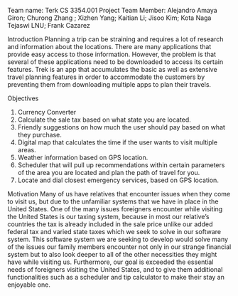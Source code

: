 Team name: Terk
CS 3354.001 Project
Team Member: Alejandro Amaya Giron; Churong Zhang ; Xizhen Yang; Kaitian Li; Jisoo Kim; Kota Naga Tejaswi LNU; Frank Cazarez

Introduction
Planning a trip can be straining and requires a lot of research and information about the locations. 
There are many applications that provide easy access to those information. 
However, the problem is that several of these applications need to be downloaded to access its certain features. 
Trek is an app that accumulates the basic as well as extensive travel planning features
in order to accommodate the customers by preventing them from downloading multiple apps to plan their travels. 

Objectives
1. Currency Converter
2. Calculate the sale tax based on what state you are located.
3. Friendly suggestions on how much the user should pay based on what they purchase. 
4. Digital map that calculates the time if the user wants to visit multiple areas.
5. Weather information based on GPS location.
6. Scheduler that will pull up recommendations within certain parameters of the area you are located and plan the path of travel for you.  
7. Locate and dial closest emergency services, based on GPS location.

Motivation
Many of us have relatives that encounter issues when they come to visit us,
but due to the unfamiliar systems that we have in place in the United States. 
One of the many issues foreigners encounter while visiting the United States is our taxing system, 
because in most our relative’s countries the tax is already included in the sale price 
unlike our added federal tax and varied state taxes which we seek to solve in our software system. 
This software system we are seeking to develop would solve many of 
the issues our family members encounter not only in our strange financial system 
but to also look deeper to all of the other necessities they might have while visiting us. 
Furthermore, our goal is exceeded the essential needs of foreigners visiting the United States, 
and to give them additional functionalities such as a scheduler and tip calculator to make their stay an enjoyable one. 


